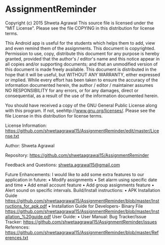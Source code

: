 # AssignmentReminder
Copyright (c) 2015 Shweta Agrawal
This source file is licensed under the "MIT License". Please see the file COPYING in this distribution for license terms.

This Android app is useful for the students which helps them to add, view and even remind them of the assignments. This document is copyrighted. Permission to use, copy, distribute this document for any purpose is hereby granted, provided that the author's / editor's name and this notice appear in all copies and/or supporting documents; and that an unmodified version of this document is made freely available. This document is distributed in the hope that it will be useful, but WITHOUT ANY WARRANTY, either expressed or implied. While every effort has been taken to ensure the accuracy of the information documented herein, the author / editor / maintainer assumes NO RESPONSIBILITY for any errors, or for any damages, direct or consequential, as a result of the use of the information documented herein.

You should have received a copy of the GNU General Public License along with this program. If not, seehttp://www.gnu.org/licenses/. Please see the file License in this distribution for license terms.

License Information: https://github.com/shwetaagrawal15/AssignmentReminder/edit/master/License.txt

Author: Shweta Agrawal

Repository: https://github.com/shwetaagrawal15/AssignmentReminder

Feedback and Questions: shweta.agrawal15@gmail.com

Future Enhancements: I would like to add some extra features to our application in future: 
• Modify assignments 
• Set alarm using specific date and time 
• Add email account feature 
• Add group assignments feature
• Alert sound on specific intervals. 
Build/Install instructions:
• APK Installation Guide https://github.com/shwetaagrawal15/AssignmentReminder/blob/master/Instructions_for_apk.pdf 
• Installation Guide for Developers- Binary File https://github.com/shwetaagrawal15/AssignmentReminder/blob/master/Installation_%20guide.pdf User Guide: 
• User Manual:
Bug Tracker/Issue Tracker: https://github.com/shwetaagrawal15/AssignmentReminder/issues References: https://github.com/shwetaagrawal15/AssignmentReminder/blob/master/References.txt
